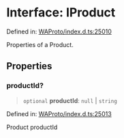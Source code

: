 # Interface: IProduct

Defined in: [WAProto/index.d.ts:25010](https://github.com/WhiskeySockets/Baileys/blob/2fdabb7f387029b680a2c5e056c7022c25b0f110/WAProto/index.d.ts#L25010)

Properties of a Product.

## Properties

### productId?

> `optional` **productId**: `null` \| `string`

Defined in: [WAProto/index.d.ts:25013](https://github.com/WhiskeySockets/Baileys/blob/2fdabb7f387029b680a2c5e056c7022c25b0f110/WAProto/index.d.ts#L25013)

Product productId
